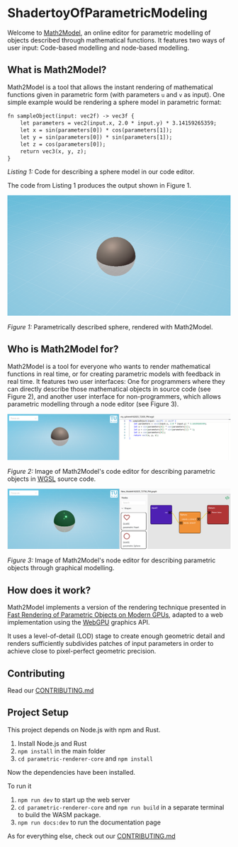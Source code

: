 # ShadertoyOfParametricModeling

Welcome to [Math2Model](https://cg-tuwien.github.io/Math2Model/), an online editor for parametric modelling of objects described through mathematical functions. It features two ways of user input: Code-based modelling and node-based modelling.

## What is Math2Model?

Math2Model is a tool that allows the instant rendering of mathematical functions given in parametric form (with parameters `u` and `v` as input). One simple example would be rendering a sphere model in parametric format:

```wgsl
fn sampleObject(input: vec2f) -> vec3f {
    let parameters = vec2(input.x, 2.0 * input.y) * 3.14159265359;
    let x = sin(parameters[0]) * cos(parameters[1]);
    let y = sin(parameters[0]) * sin(parameters[1]);
    let z = cos(parameters[0]);
    return vec3(x, y, z);
}
```

_Listing 1:_ Code for describing a sphere model in our code editor.

The code from Listing 1 produces the output shown in Figure 1.

![Parametrically modelled sphere](docs/resources/sphere-model.png "Parametrically modelled sphere")

_Figure 1:_ Parametrically described sphere, rendered with Math2Model.

## Who is Math2Model for?

Math2Model is a tool for everyone who wants to render mathematical functions in real time, or for creating parametric models with feedback in real time. It features two user interfaces: One for programmers where they can directly describe those mathematical objects in source code (see Figure 2), and another user interface for non-programmers, which allows parametric modelling through a node editor (see Figure 3).

![Math2Model's code editor](docs/resources/sphere-code-editor.png "Math2Model's code editor")

_Figure 2:_ Image of Math2Model's code editor for describing parametric objects in [WGSL](https://www.w3.org/TR/WGSL/) source code.

![Math2Model's node editor](docs/resources/sphere-node-editor.png "Math2Model's node editor")

_Figure 3:_ Image of Math2Model's node editor for describing parametric objects through graphical modelling.

## How does it work?

Math2Model implements a version of the rendering technique presented in [Fast Rendering of Parametric Objects on Modern GPUs](https://www.cg.tuwien.ac.at/research/publications/2024/unterguggenberger-2024-fropo/), adapted to a web implementation using the [WebGPU](https://www.w3.org/TR/webgpu/) graphics API.

It uses a level-of-detail (LOD) stage to create enough geometric detail and renders sufficiently subdivides patches of input parameters in order to achieve close to pixel-perfect geometric precision.

## Contributing

Read our [CONTRIBUTING.md](./CONTRIBUTING.md)

## Project Setup

This project depends on Node.js with npm and Rust. 

1. Install Node.js and Rust
2. `npm install` in the main folder
3. `cd parametric-renderer-core` and `npm install`

Now the dependencies have been installed.

To run it
1. `npm run dev` to start up the web server
2. `cd parametric-renderer-core` and `npm run build` in a separate terminal to build the WASM package.
3. `npm run docs:dev` to run the documentation page

As for everything else, check out our [CONTRIBUTING.md](./CONTRIBUTING.md)
